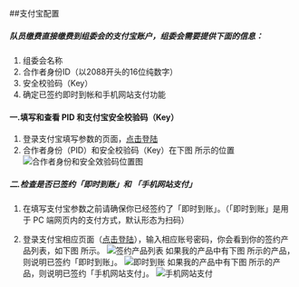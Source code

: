 ##支付宝配置

##### 队员缴费直接缴费到组委会的支付宝账户，组委会需要提供下面的信息：
 1. 组委会名称
 2. 合作者身份ID（以2088开头的16位纯数字）
 3. 安全校验码（Key）
 4. 确定已签约即时到帐和手机网站支付功能

#### 一.填写和查看 PID 和支付宝安全校验码（Key）
1. 登录支付宝填写参数的页面，[点击登陆](https://b.alipay.com/order/pidAndKey.htm)
2. 合作者身份（PID）和安全校验码（Key）在下图 所示的位置
![合作者身份和安全效验码位置图](https://pingplusplus.kf5.com/attachments/download/521834/00156e7ab05ca8e6ae494847b641084/ "合作者身份和安全效验码位置图")

##### 二.检查是否已签约「即时到账」和 「手机网站支付」
1. 在填写支付宝参数之前请确保你已经签约了「即时到账」。（「即时到账」是用于 PC 端网页内的支付方式，默认形态为扫码）

2. 登录支付宝相应页面（[点击登陆](https://b.alipay.com/order/products.htm?channel=ent)），输入相应账号密码，你会看到你的签约产品列表，如下图 所示。
![签约产品列表](https://pingplusplus.kf5.com/attachments/download/520963/00156e77c075dfac9327126eb6e699e/ "签约产品列表")
如果我的产品中有下图 所示的产品，则说明已签约「即时到账」。
![即时到账](https://pingplusplus.kf5.com/attachments/download/522167/00156e7baf1ac705bd37e7d4256364e/ "即时到账")
如果我的产品中有下图 所示的产品，则说明已签约「手机网站支付」。
![手机网站支付](https://pingplusplus.kf5.com/attachments/download/520993/00156e77c3cbb29f01e8886de48d904/ "手机网站支付")